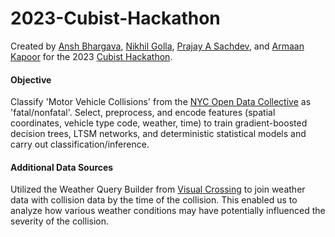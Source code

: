 # 2023-Cubist-Hackathon

Created by [Ansh Bhargava](https://www.linkedin.com/in/anshbhargava/), [Nikhil Golla](https://www.linkedin.com/in/nikhilgolla/), [Prajay A Sachdev](https://www.linkedin.com/in/prajay0024/), and [Armaan Kapoor](https://www.linkedin.com/in/armaan-kapoor/) for the 2023 [Cubist Hackathon](https://www.linkedin.com/jobs/view/2023-cubist-hackathon-at-cubist-systematic-strategies-3548651090/).

#### Objective
Classify 'Motor Vehicle Collisions' from the [NYC Open Data Collective](https://data.cityofnewyork.us/Public-Safety/Motor-Vehicle-Collisions-Crashes/h9gi-nx95) as 'fatal/nonfatal'. 
Select, preprocess, and encode features (spatial coordinates, vehicle type code, weather, time) to train gradient-boosted decision trees, LTSM networks, and deterministic statistical models and carry out classification/inference. 
#### Additional Data Sources
Utilized the Weather Query Builder from [Visual Crossing](https://www.visualcrossing.com/weather/weather-data-services) to join weather data with collision data by the time of the collision. This enabled us to analyze how various weather conditions may have potentially influenced the severity of the collision.
